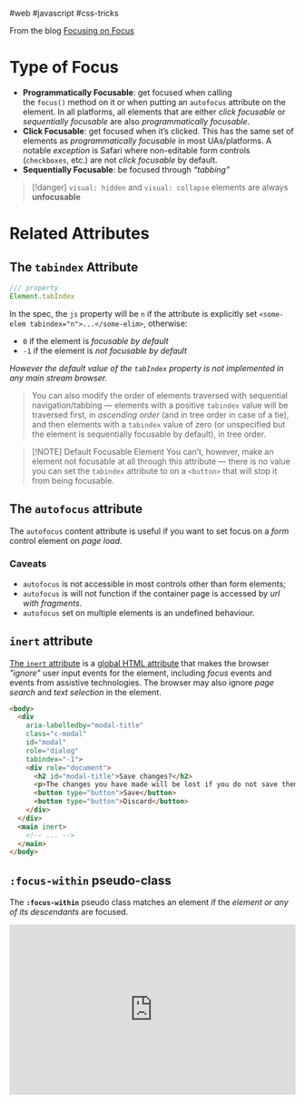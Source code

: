 #web #javascript #css-tricks

From the blog [Focusing on Focus](https://blog.whatwg.org/focusing-on-focus)

# Type of Focus

- **Programmatically Focusable**: get focused when calling the `focus()` method on it or when putting an `autofocus` attribute on the element. In all platforms, all elements that are either _click focusable_ or _sequentially focusable_ are also _programmatically focusable_.
- **Click Focusable**: get focused when it’s clicked. This has the same set of elements as _programmatically focusable_ in most UAs/platforms. A notable _exception_ is Safari where non-editable form controls (`checkboxes`, etc.) are not _click focusable_ by default.
- **Sequentially Focusable**: be focused through _“tabbing”_

>[!danger] 
> `visual: hidden`  and `visual: collapse` elements are always **unfocusable**


# Related Attributes

## The `tabindex` Attribute

```js
/// property
Element.tabIndex
```
In the spec, the `js` property will be `n` if the attribute is explicitly set `<some-elem tabindex="n">...</some-elim>`, otherwise:
- `0` if the element is _focusable by default_
- `-1` if the element is _not focusable by default_

_However the default value of the `tabIndex` property is not implemented in any main stream browser._

> You can also modify the order of elements traversed with sequential navigation/tabbing — elements with a positive `tabindex` value will be traversed first, in _ascending order_ (and in tree order in case of a tie), and then elements with a `tabindex` value of zero (or unspecified but the element is sequentially focusable by default), in tree order.

>[!NOTE] Default Focusable Element
> You can’t, however, make an element not focusable at all through this attribute — there is no value you can set the `tabindex` attribute to on a `<button>` that will stop it from being focusable.   


## The `autofocus` attribute

The `autofocus` content attribute is useful if you want to set focus on a _form_ control element on _page load_.

### Caveats

- `autofocus` is not accessible in most controls other than form elements;
- `autofocus` is will not function if the container page is accessed by _url with fragments_.
-  `autofocus` set on multiple elements is an undefined behaviour.

## `inert` attribute

[The `inert` attribute](https://whatpr.org/html/4288/interaction.html#the-inert-attribute) is a [global HTML attribute](https://developer.mozilla.org/en-US/docs/Web/HTML/Global_attributes) that makes the browser _"ignore"_ user input events for the element, including _focus_ events and events from assistive technologies. The browser may also ignore _page search_ and _text selection_ in the element.

```html
<body>
  <div 
    aria-labelledby="modal-title"
    class="c-modal" 
    id="modal" 
    role="dialog" 
    tabindex="-1">
    <div role="document">
      <h2 id="modal-title">Save changes?</h2>
      <p>The changes you have made will be lost if you do not save them.<p>
      <button type="button">Save</button>
      <button type="button">Discard</button>
    </div>
  </div>
  <main inert>
    <!-- ... -->
  </main>
</body>
```

## `:focus-within` pseudo-class

The **`:focus-within`** pseudo class matches an element if the _element or any of its descendants_ are focused.

<iframe height="300" style="width: 100%;" scrolling="no" title=":focus-within" src="https://codepen.io/geoffgraham/embed/gewWjN?default-tab=html%2Cresult" frameborder="no" loading="lazy" allowtransparency="true" allowfullscreen="true"/>

# Tricks

## Focus Trapping

Requirements
- `tab/shift-tab` looping inside trapping element

Methods
- https://css-tricks.com/a-css-approach-to-trap-focus-inside-of-an-element/
- https://css-tricks.com/focus-management-and-inert/
- https://dev.to/r3l_k3r/focus-trappinglooping-for-keyboard-navigation-l6m
